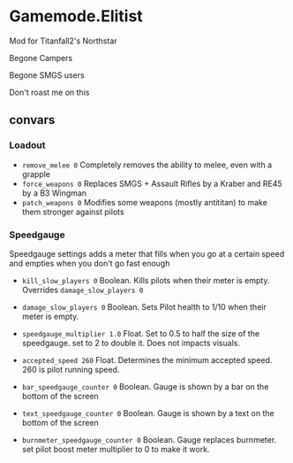 # Gamemode.Elitist

Mod for Titanfall2's Northstar

Begone Campers

Begone SMGS users

Don't roast me on this
## convars

### Loadout

- `remove_melee 0` Completely removes the ability to melee, even with a grapple
- `force_weapons 0` Replaces SMGS + Assault Rifles by a Kraber and RE45 by a B3 Wingman
- `patch_weapons 0` Modifies some weapons (mostly antititan) to make them stronger against pilots

### Speedgauge

Speedgauge settings adds a meter that fills when you go at a certain speed and empties when you don't go fast enough

- `kill_slow_players 0` Boolean. Kills pilots when their meter is empty. Overrides `damage_slow_players 0`
- `damage_slow_players 0` Boolean. Sets Pilot health to 1/10 when their meter is empty.
- `speedgauge_multiplier 1.0` Float. Set to 0.5 to half the size of the speedgauge. set to 2 to double it. Does not impacts visuals.
- `accepted_speed 260` Float. Determines the minimum accepted speed. 260 is pilot running speed.

- `bar_speedgauge_counter 0` Boolean. Gauge is shown by a bar on the bottom of the screen
- `text_speedgauge_counter 0` Boolean. Gauge is shown by a text on the bottom of the screen
- `burnmeter_speedgauge_counter 0` Boolean. Gauge replaces burnmeter. set pilot boost meter multiplier to 0 to make it work.
